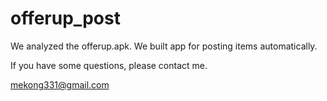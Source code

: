 # offerup_post

We analyzed the offerup.apk. 
We built app for posting items automatically.

If you have some questions, please contact me.

mekong331@gmail.com
